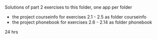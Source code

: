 Solutions of part 2 exercises to this folder, one app per folder

- the project courseinfo for exercises 2.1 - 2.5 as folder courseinfo
- the project phonebook for exercises 2.6 - 2.14 as folder phonebook
 

24 hrs 